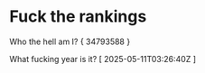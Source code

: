 # Fuck the rankings

Who the hell am I?
{ 34793588 }

What fucking year is it?
[ 2025-05-11T03:26:40Z ]
